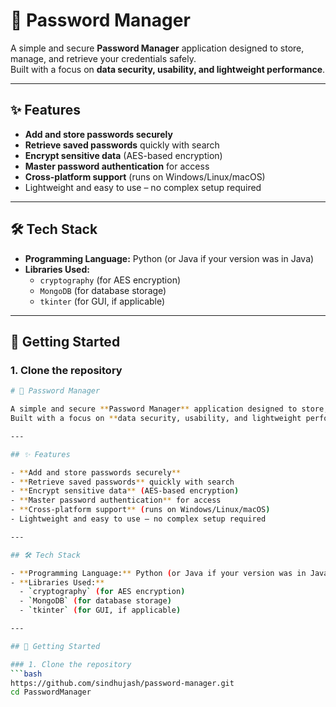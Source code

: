 # 🔐 Password Manager

A simple and secure **Password Manager** application designed to store, manage, and retrieve your credentials safely.  
Built with a focus on **data security, usability, and lightweight performance**.

---

## ✨ Features

- **Add and store passwords securely**  
- **Retrieve saved passwords** quickly with search  
- **Encrypt sensitive data** (AES-based encryption)  
- **Master password authentication** for access  
- **Cross-platform support** (runs on Windows/Linux/macOS)  
- Lightweight and easy to use – no complex setup required  

---

## 🛠️ Tech Stack

- **Programming Language:** Python (or Java if your version was in Java)  
- **Libraries Used:**  
  - `cryptography` (for AES encryption)  
  - `MongoDB` (for database storage)  
  - `tkinter` (for GUI, if applicable)  

---

## 🚀 Getting Started

### 1. Clone the repository
```bash
# 🔐 Password Manager

A simple and secure **Password Manager** application designed to store, manage, and retrieve your credentials safely.  
Built with a focus on **data security, usability, and lightweight performance**.

---

## ✨ Features

- **Add and store passwords securely**  
- **Retrieve saved passwords** quickly with search  
- **Encrypt sensitive data** (AES-based encryption)  
- **Master password authentication** for access  
- **Cross-platform support** (runs on Windows/Linux/macOS)  
- Lightweight and easy to use – no complex setup required  

---

## 🛠️ Tech Stack

- **Programming Language:** Python (or Java if your version was in Java)  
- **Libraries Used:**  
  - `cryptography` (for AES encryption)  
  - `MongoDB` (for database storage)  
  - `tkinter` (for GUI, if applicable)  

---

## 🚀 Getting Started

### 1. Clone the repository
```bash
https://github.com/sindhujash/password-manager.git
cd PasswordManager


